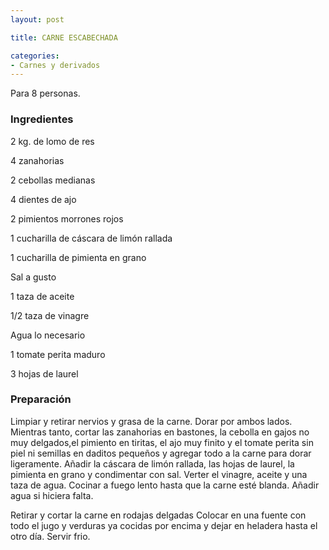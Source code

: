 ```yaml
---
layout: post

title: CARNE ESCABECHADA

categories:
- Carnes y derivados
---
```

Para 8 personas.

<h3>Ingredientes</h3>
2 kg. de lomo de res

4 zanahorias

2 cebollas medianas

4 dientes de ajo

2 pimientos morrones rojos

1 cucharilla de cáscara de limón rallada

1 cucharilla de pimienta en grano

Sal a gusto

1 taza de aceite

1/2 taza de vinagre

Agua lo necesario

1 tomate perita maduro

3 hojas de laurel

<h3>Preparación</h3>
Limpiar y retirar nervios y grasa de la carne. Dorar por ambos lados. Mientras tanto, cortar las zanahorias en bastones, la cebolla en gajos no muy delgados,el pimiento en tiritas, el ajo muy finito y el tomate perita sin piel ni semillas en daditos pequeños y agregar todo a la carne para dorar ligeramente. Añadir la cáscara de limón rallada, las hojas de laurel, la pimienta en grano y condimentar con sal. Verter el vinagre, aceite y una taza de agua. Cocinar a fuego lento hasta que la carne esté blanda. Añadir agua si hiciera falta.

Retirar y cortar la carne en rodajas delgadas Colocar en una fuente con todo el jugo y verduras ya cocidas por encima y dejar en heladera hasta el otro día. Servir frio.